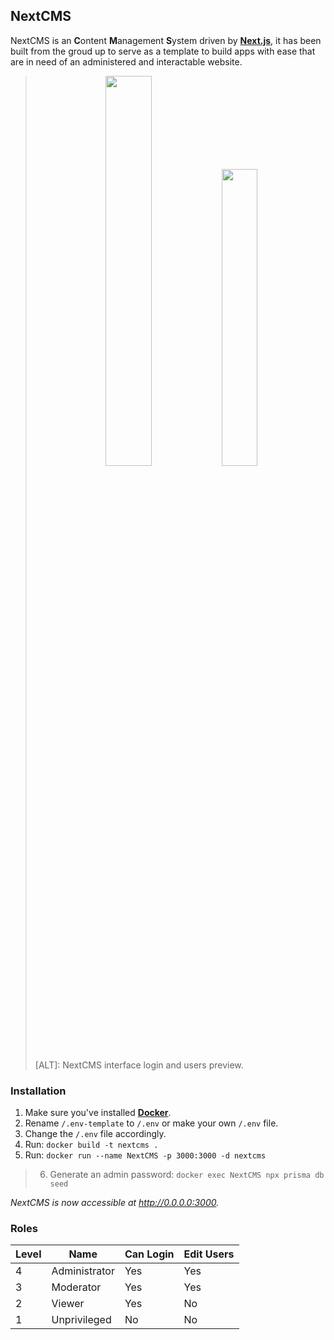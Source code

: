 
## NextCMS

NextCMS is an **C**ontent **M**anagement **S**ystem driven by **[Next.js](https://nextjs.org/)**, it has been built from the groud up to serve as a template to build apps with ease that are in need of an administered and interactable website.

> <p align="center">
>   <img width="40%" src="http://cdn.thijmenheuvelink.nl/github-nextcms-assets-login">
>   <img width="34.9%" src="http://cdn.thijmenheuvelink.nl/github-nextcms-assets-users">
> </p>
> [ALT]: NextCMS interface login and users preview.

### Installation

1. Make sure you've installed **[Docker](https://www.docker.com)**.
2. Rename `/.env-template` to `/.env` or make your own `/.env` file.
3. Change the `/.env` file accordingly.
4. Run: `docker build -t nextcms .`
5. Run: `docker run --name NextCMS -p 3000:3000 -d nextcms`
> 6. Generate an admin password: `docker exec NextCMS npx prisma db seed`

_NextCMS is now accessible at http://0.0.0.0:3000._

### Roles
Level | Name | Can Login | Edit Users
-|-|-|-
4 | Administrator | Yes | Yes
3 | Moderator | Yes | Yes
2 | Viewer | Yes | No
1 | Unprivileged | No | No
